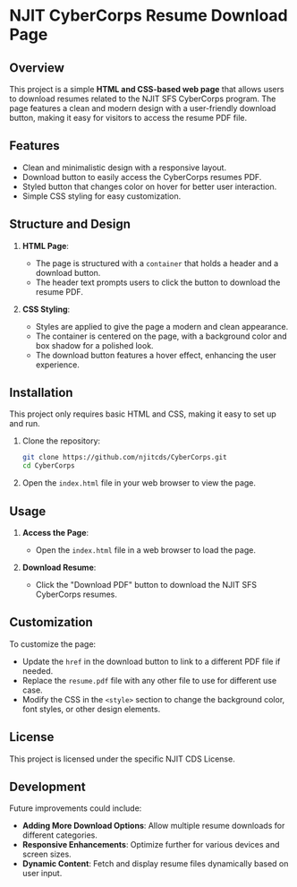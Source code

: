 # NJIT CyberCorps Resume Download Page

## Overview

This project is a simple **HTML and CSS-based web page** that allows users to download resumes related to the NJIT SFS CyberCorps program. The page features a clean and modern design with a user-friendly download button, making it easy for visitors to access the resume PDF file.

## Features

- Clean and minimalistic design with a responsive layout.
- Download button to easily access the CyberCorps resumes PDF.
- Styled button that changes color on hover for better user interaction.
- Simple CSS styling for easy customization.

## Structure and Design

1. **HTML Page**:
   - The page is structured with a `container` that holds a header and a download button.
   - The header text prompts users to click the button to download the resume PDF.

2. **CSS Styling**:
   - Styles are applied to give the page a modern and clean appearance.
   - The container is centered on the page, with a background color and box shadow for a polished look.
   - The download button features a hover effect, enhancing the user experience.

## Installation

This project only requires basic HTML and CSS, making it easy to set up and run.

1. Clone the repository:

   ```bash
   git clone https://github.com/njitcds/CyberCorps.git
   cd CyberCorps
   ```

2. Open the `index.html` file in your web browser to view the page.

## Usage

1. **Access the Page**:
   - Open the `index.html` file in a web browser to load the page.
   
2. **Download Resume**:
   - Click the "Download PDF" button to download the NJIT SFS CyberCorps resumes.

## Customization

To customize the page:
- Update the `href` in the download button to link to a different PDF file if needed.
- Replace the `resume.pdf` file with any other file to use for different use case.
- Modify the CSS in the `<style>` section to change the background color, font styles, or other design elements.

## License

This project is licensed under the specific NJIT CDS License.

## Development

Future improvements could include:
- **Adding More Download Options**: Allow multiple resume downloads for different categories.
- **Responsive Enhancements**: Optimize further for various devices and screen sizes.
- **Dynamic Content**: Fetch and display resume files dynamically based on user input.
